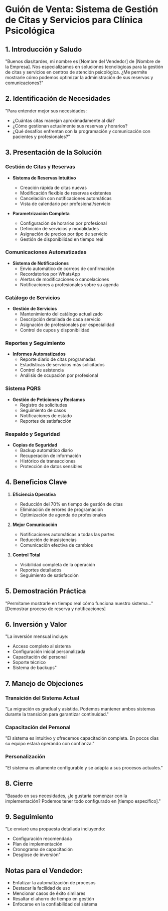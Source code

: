 # Guión de Venta: Sistema de Gestión de Citas y Servicios para Clínica Psicológica

## 1. Introducción y Saludo
"Buenos días/tardes, mi nombre es [Nombre del Vendedor] de [Nombre de la Empresa]. Nos especializamos en soluciones tecnológicas para la gestión de citas y servicios en centros de atención psicológica. ¿Me permite mostrarle cómo podemos optimizar la administración de sus reservas y comunicaciones?"

## 2. Identificación de Necesidades
"Para entender mejor sus necesidades:
- ¿Cuántas citas manejan aproximadamente al día?
- ¿Cómo gestionan actualmente sus reservas y horarios?
- ¿Qué desafíos enfrentan con la programación y comunicación con pacientes y profesionales?"

## 3. Presentación de la Solución

### Gestión de Citas y Reservas
- **Sistema de Reservas Intuitivo**
  - Creación rápida de citas nuevas
  - Modificación flexible de reservas existentes
  - Cancelación con notificaciones automáticas
  - Vista de calendario por profesional/servicio

- **Parametrización Completa**
  - Configuración de horarios por profesional
  - Definición de servicios y modalidades
  - Asignación de precios por tipo de servicio
  - Gestión de disponibilidad en tiempo real

### Comunicaciones Automatizadas
- **Sistema de Notificaciones**
  - Envío automático de correos de confirmación
  - Recordatorios por WhatsApp
  - Alertas de modificaciones o cancelaciones
  - Notificaciones a profesionales sobre su agenda

### Catálogo de Servicios
- **Gestión de Servicios**
  - Mantenimiento del catálogo actualizado
  - Descripción detallada de cada servicio
  - Asignación de profesionales por especialidad
  - Control de cupos y disponibilidad

### Reportes y Seguimiento
- **Informes Automatizados**
  - Reporte diario de citas programadas
  - Estadísticas de servicios más solicitados
  - Control de asistencia
  - Análisis de ocupación por profesional

### Sistema PQRS
- **Gestión de Peticiones y Reclamos**
  - Registro de solicitudes
  - Seguimiento de casos
  - Notificaciones de estado
  - Reportes de satisfacción

### Respaldo y Seguridad
- **Copias de Seguridad**
  - Backup automático diario
  - Recuperación de información
  - Histórico de transacciones
  - Protección de datos sensibles

## 4. Beneficios Clave

1. **Eficiencia Operativa**
   - Reducción del 70% en tiempo de gestión de citas
   - Eliminación de errores de programación
   - Optimización de agenda de profesionales

2. **Mejor Comunicación**
   - Notificaciones automáticas a todas las partes
   - Reducción de inasistencias
   - Comunicación efectiva de cambios

3. **Control Total**
   - Visibilidad completa de la operación
   - Reportes detallados
   - Seguimiento de satisfacción

## 5. Demostración Práctica
"Permítame mostrarle en tiempo real cómo funciona nuestro sistema..."
[Demostrar proceso de reserva y notificaciones]

## 6. Inversión y Valor
"La inversión mensual incluye:
- Acceso completo al sistema
- Configuración inicial personalizada
- Capacitación del personal
- Soporte técnico
- Sistema de backups"

## 7. Manejo de Objeciones

### Transición del Sistema Actual
"La migración es gradual y asistida. Podemos mantener ambos sistemas durante la transición para garantizar continuidad."

### Capacitación del Personal
"El sistema es intuitivo y ofrecemos capacitación completa. En pocos días su equipo estará operando con confianza."

### Personalización
"El sistema es altamente configurable y se adapta a sus procesos actuales."

## 8. Cierre
"Basado en sus necesidades, ¿le gustaría comenzar con la implementación? Podemos tener todo configurado en [tiempo específico]."

## 9. Seguimiento
"Le enviaré una propuesta detallada incluyendo:
- Configuración recomendada
- Plan de implementación
- Cronograma de capacitación
- Desglose de inversión"

## Notas para el Vendedor:
- Enfatizar la automatización de procesos
- Destacar la facilidad de uso
- Mencionar casos de éxito similares
- Resaltar el ahorro de tiempo en gestión
- Enfocarse en la confiabilidad del sistema

